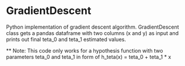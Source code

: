 # GradientDescent
Python implementation of gradient descent algorithm. GradientDescent class gets a pandas dataframe with two columns (x and y) as input and prints out final teta_0 and teta_1 estimated values.

** Note: This code only works for a hypothesis function with two parameters teta_0 and teta_1 in form of h_teta(x) = teta_0 + teta_1 * x
